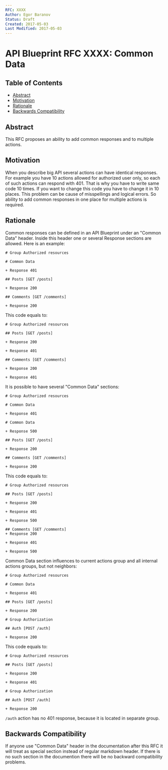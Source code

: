 ```yaml
---
RFC: XXXX
Author: Egor Baranov
Status: Draft
Created: 2017-05-03
Last Modified: 2017-05-03
---
```


# API Blueprint RFC XXXX: Common Data

## Table of Contents

- [Abstract](#abstract)
- [Motivation](#motivation)
- [Rationale](#rationale)
- [Backwards Compatibility](#backwards-compatibility)

## Abstract

This RFC proposes an ability to add common responses and to multiple actions.

## Motivation

When you describe big API several actions can have identical responses.
For example you have 10 actions allowed for authorized user only, so each
of such actions can respond with 401. That is why you have to write same code
10 times. If you want to change this code you have to change it in 10 places.
This problem can be cause of misspellings and logical errors.
So ability to add common responses in one place for multiple actions is required.

## Rationale

Common responses can be defined in an API Blueprint under an "Common Data" header.
Inside this header one or several Response sections are allowed.
Here is an example:

```apib
# Group Authorized resources

# Common Data

+ Response 401

## Posts [GET /posts]

+ Response 200

## Comments [GET /comments]

+ Response 200
```

This code equals to:

```apib
# Group Authorized resources

## Posts [GET /posts]

+ Response 200

+ Response 401

## Comments [GET /comments]

+ Response 200

+ Response 401
```

It is possible to have several "Common Data" sections:

```apib
# Group Authorized resources

# Common Data

+ Response 401

# Common Data

+ Response 500

## Posts [GET /posts]

+ Response 200

## Comments [GET /comments]

+ Response 200
```

This code equals to:

```apib
# Group Authorized resources

## Posts [GET /posts]

+ Response 200

+ Response 401

+ Response 500

## Comments [GET /comments]
+ Response 200

+ Response 401

+ Response 500
```

Common Data section influences to current actions group and all internal actions
groups, but not neighbors:

```apib
# Group Authorized resources

# Common Data

+ Response 401

## Posts [GET /posts]

+ Response 200

# Group Authorization

## Auth [POST /auth]

+ Response 200
```

This code equals to:

```apib
# Group Authorized resources

## Posts [GET /posts]

+ Response 200

+ Response 401

# Group Authorization

## Auth [POST /auth]

+ Response 200
```

`/auth` action has no 401 response, because it is located in separate group.

## Backwards Compatibility

If anyone use "Common Data" header in the documentation after this RFC it will
treat as special section instead of regular markdown header. If there is no
such section in the documention there will be no backward compatibility problems.
